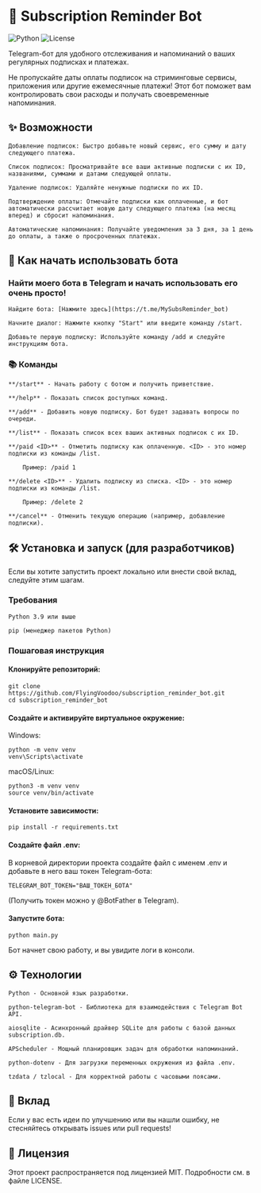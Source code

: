 # **🤖 Subscription Reminder Bot**
![Python](https://img.shields.io/badge/python-3.9+-blue.svg)
![License](https://img.shields.io/badge/license-MIT-green.svg)

Telegram-бот для удобного отслеживания и напоминаний о ваших регулярных подписках и платежах.

Не пропускайте даты оплаты подписок на стриминговые сервисы, приложения или другие ежемесячные платежи! Этот бот поможет вам контролировать свои расходы и получать своевременные напоминания.

## **✨ Возможности**

    Добавление подписок: Быстро добавьте новый сервис, его сумму и дату следующего платежа.

    Список подписок: Просматривайте все ваши активные подписки с их ID, названиями, суммами и датами следующей оплаты.

    Удаление подписок: Удаляйте ненужные подписки по их ID.

    Подтверждение оплаты: Отмечайте подписки как оплаченные, и бот автоматически рассчитает новую дату следующего платежа (на месяц вперед) и сбросит напоминания.

    Автоматические напоминания: Получайте уведомления за 3 дня, за 1 день до оплаты, а также о просроченных платежах.

## **🚀 Как начать использовать бота**

### **Найти моего бота в Telegram и начать использовать его очень просто!**

    Найдите бота: [Нажмите здесь](https://t.me/MySubsReminder_bot)

    Начните диалог: Нажмите кнопку "Start" или введите команду /start.

    Добавьте первую подписку: Используйте команду /add и следуйте инструкциям бота.

### **📚 Команды**

    **/start** - Начать работу с ботом и получить приветствие.

    **/help** - Показать список доступных команд.

    **/add** - Добавить новую подписку. Бот будет задавать вопросы по очереди.

    **/list** - Показать список всех ваших активных подписок с их ID.

    **/paid <ID>** - Отметить подписку как оплаченную. <ID> - это номер подписки из команды /list.

        Пример: /paid 1

    **/delete <ID>** - Удалить подписку из списка. <ID> - это номер подписки из команды /list.

        Пример: /delete 2

    **/cancel** - Отменить текущую операцию (например, добавление подписки).

## **🛠️ Установка и запуск (для разработчиков)**

Если вы хотите запустить проект локально или внести свой вклад, следуйте этим шагам.

### **Требования**

    Python 3.9 или выше

    pip (менеджер пакетов Python)

### **Пошаговая инструкция**

#### **Клонируйте репозиторий:**

    git clone https://github.com/FlyingVoodoo/subscription_reminder_bot.git
    cd subscription_reminder_bot

#### **Создайте и активируйте виртуальное окружение:**

Windows:

    python -m venv venv
    venv\Scripts\activate

macOS/Linux:

    python3 -m venv venv
    source venv/bin/activate

#### **Установите зависимости:**

    pip install -r requirements.txt

#### **Создайте файл .env:**
В корневой директории проекта создайте файл с именем .env и добавьте в него ваш токен Telegram-бота:

    TELEGRAM_BOT_TOKEN="ВАШ_ТОКЕН_БОТА"

(Получить токен можно у @BotFather в Telegram).

#### **Запустите бота:**

    python main.py

Бот начнет свою работу, и вы увидите логи в консоли.

## **⚙️ Технологии**

    Python - Основной язык разработки.

    python-telegram-bot - Библиотека для взаимодействия с Telegram Bot API.

    aiosqlite - Асинхронный драйвер SQLite для работы с базой данных subscription.db.

    APScheduler - Мощный планировщик задач для обработки напоминаний.

    python-dotenv - Для загрузки переменных окружения из файла .env.

    tzdata / tzlocal - Для корректной работы с часовыми поясами.

## **🤝 Вклад**

Если у вас есть идеи по улучшению или вы нашли ошибку, не стесняйтесь открывать issues или pull requests!

## **📄 Лицензия**

Этот проект распространяется под лицензией MIT. Подробности см. в файле LICENSE.
